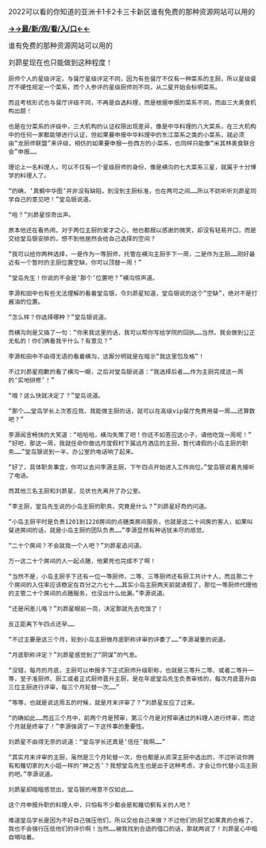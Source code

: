 2022可以看的你知道的亚洲卡1卡2卡三卡新区谁有免费的那种资源网站可以用的

**<a href="http://www.baidu.com/link?url=7_xtFUWki7hexbSrF9U18DvNUoYAjH8P5i8sQYawypq&wd">→→最/新/观/看/入/口←←</a>**

谁有免费的那种资源网站可以用的

刘昴星现在也只能做到这种程度！

    厨师个人的星级评定，与餐厅星级评定不同，因为有些餐厅不仅有一种菜系的主厨，所以星级餐厅不硬性规定一个菜系，而个人参评的星级厨师则不同，从二星开始会标明菜系。

    而且考核形式也与餐厅评级不同，不再是自选料理，而是根据申报的菜系不同，而由三大美食机构出题！

    也是在分菜系的评级中，三大机构的认证权限出现差异，像是中华料理的八大菜系，在三大机构中的任何一家都能够进行认证，但如果要申报中华料理中的东江菜系之类的小菜系，就必须由“龙厨师联盟”来评级，相仿的如果要申报一些西方的小菜系，也同样只能像“米其林美食联合会”申报……

    理论上一名料理人，可以不仅有一个星级厨师的身份，像是横沟的七大菜系三星，就属于十分博学的料理人了。

    “的确，‘真鲷中华图’并非没有缺陷，到没到主厨标准，也在两可之间……所以不妨听听刘昴星同学自己的意见吧！”堂岛银说道。

    “哈？”刘昴星惊奇出声。

    原本他还在看热闹，对于两位主厨的爱才之心，他也都报以感谢的微笑，却没有轻易开口，而是交给堂岛银安排的，想不到他居然会给自己选择的空间？

    “我可以给你两种选择，一是作为一等厨师，托管在横沟主厨手下一周，二是作为主厨……刚好最近有一个暂时的主厨位置空缺，你可以顶替一周！”

    “堂岛先生！你说的不会是‘那个’位置吧？”横沟惊声道。

    李源和田中也有些无法理解的看着堂岛银，令刘昴星知道，堂岛银说的这个“空缺”，绝对不是打酱油的位置。

    “怎么样？你选择哪种？”堂岛银说道。

    而横沟则是又插了一句：“你来我这里的话，我可以帮你写给学院的回执……当然，我会做到公正无私的！你们俩看我干什么？有意见？”

    李源和田中不由得无语的看着横沟，这厮分明就是在暗示“我这里包及格”！

    不过刘昴星抱歉的看了横沟一眼，之后对堂岛银说道：“我选择后者……作为主厨完成这一周的‘实地研修’！”

    “哦？这么快就决定了？”堂岛说道。

    “那个……堂岛学长上次答应我，我能做主厨的话，就可以在高级vip餐厅免费用餐一周……还算数吧？”

    李源闻言畅快的大笑道：“哈哈哈，横沟失策了吧！你还不如答应这小子，请他吃饭一周呢！”
    “好吧，那这一周，我就任命你做远月度假村下属远月酒店的主厨，暂代请假的小岛主厨的职务……”堂岛银说到一半，办公室的电话响了起来。

    “好了，具体职务事宜，你可以去问李源主厨，下午四点开始进入工作岗位。”堂岛银说着先接听了电话。

    而其他三名主厨和刘昴星，见状也先离开了办公室。

    “李主厨，堂岛先生说的小岛主厨的职务，究竟是什么？”刘昴星好奇的问道。

    “小岛主厨平时是负责1201到1220房间的点膳类房间服务，也就是这二十间房的客人，如果叫餐进房间的话，就是小岛主厨的团队负责……”李源显然有种话犹未尽的感觉。

    “二十个房间？不会就我一个人吧？”刘昴星追问道。

    万一这二十个房间的人一起点膳，他累死也完成不了啊！

    “当然不是，小岛主厨手下还有一位一等厨师，二等、三等厨师还有厨工共计十人，而且那二十个房间的入住率应该稳定在百分之六七十……其实小岛主厨两天前就请假了，那位一等厨师代理他的主管二十个房间的点膳服务，也没出什么纰漏。”李源说道。

    “还是闲差儿咯？”刘昴星眼前一亮，决定那就先去吃饭了！

    反正距离下午四点还早……

    “不过主要是这三个月，轮到小岛主厨做月底职称评审的评委了……”李源凝重的说道。

    “月底职称评定？”刘昴星感觉到了“阴谋”的气息。

    “没错，每月的月底，主厨可以申报手下正式厨师升级职称，也就是三等升二等、或者二等升一等，至于准厨师、厨工或者正式厨师晋升主厨，是在年底堂岛先生负责审核的，每次月底晋升由三位主厨进行评审，每三个月轮替一次……”

    “等等，也就是说这周五的时候，就是月末评审了？”刘昴星反应了过来。

    “的确如此……而且三个月中，前两个月是预审，第三个月是对预审通过的料理人进行终审，而这个月就是终审了！”李源强调了一下这件事的重要性。

    刘昴星不由得无奈的说道：“堂岛学长还真是‘信任’我啊……”

    “其实月末评审的主厨，虽然是三个月轮替一次，但也都是从资深主厨中选出的，不过听说你拥有和薙切家的大小姐一样的‘神之舌’？我想堂岛先生也是出于这种考虑，才会让你代替小岛主厨的吧。”李源说道。

    刘昴星却暗暗感觉出，堂岛银的用意不仅如此……

    这个月申报升职的料理人中，只怕有不少都会是和薙切蓟有关的人吧？

    难道堂岛学长是因为不好自己强压他们，所以交给自己来做？不过他们的厨艺如果真的合格了，我也不会强行压低他们的评价啊！当然……被我找到合适的借口的话，那就两说了！刘昴星心中暗自嘀咕着。
